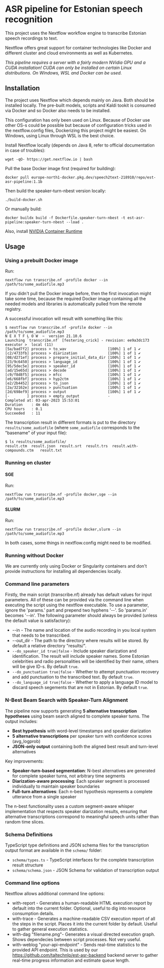 # ASR pipeline for Estonian speech recognition

This project uses the Nextflow workflow engine to transcribe Estonian speech recordings to text.

Nextflow offers great support for container technologies like Docker and different cluster and cloud environments as well as Kubernetes.

*This pipeline requires a server with a fairly modern NVidia GPU and a CUDA installation! CUDA can only be installed on certain Linux distributions. On Windows, WSL and Docker can be used.*

## Installation

The project uses Nextflow which depends mainly on Java. Both should be installed locally.
The pre-built models, scripts and Kaldi tookit is consumed via Docker and so Docker also needs to be installed.

This configuration has only been used on Linux. Because of Docker use other OS-s could be possible but because of configuration tricks used in the nextflow.config files, Dockerizing this project might be easiest. On Windows, using Linux through WSL is the best choice. 

Install Nextflow locally (depends on Java 8, refer to official documentation in case of troubles):

    wget -qO- https://get.nextflow.io | bash

Pull the base Docker image first (required for building):

    docker pull europe-north1-docker.pkg.dev/speech2text-218910/repo/est-asr-pipeline:1.1b

Then build the speaker-turn-nbest version locally:

    ./build-docker.sh

Or manually build:

    docker buildx build -f Dockerfile.speaker-turn-nbest -t est-asr-pipeline:speaker-turn-nbest --load .

Also, install [NVIDIA Container Runtime](https://developer.nvidia.com/nvidia-container-runtime)


## Usage

### Using a prebuilt Docker image

Run:

    nextflow run transcribe.nf -profile docker --in /path/to/some_audiofile.mp3 

If you didn't pull the Docker image before, then the first invocation might take some time, because the required Docker image
containing all the needed models and libraries is automatically pulled from the remote registry.

A successful invocation will result with something like this:

    $ nextflow run transcribe.nf -profile docker --in /path/to/some_audiofile.mp3
    N E X T F L O W  ~  version 21.10.6
    Launching `transcribe.nf` [festering_crick] - revision: ee9a3dc173
    executor >  local (11)
    [5a/bad7f2] process > to_wav                   [100%] 1 of 1 ✔
    [c2/4733fb] process > diarization              [100%] 1 of 1 ✔
    [08/d271ef] process > prepare_initial_data_dir [100%] 1 of 1 ✔
    [23/9c6450] process > language_id              [100%] 1 of 1 ✔
    [95/5dec5e] process > speaker_id               [100%] 1 of 1 ✔
    [ad/15e65d] process > decode                   [100%] 1 of 1 ✔
    [c9/f8d8f5] process > mfcc                     [100%] 1 of 1 ✔
    [e6/668fbf] process > hyp2ctm                  [100%] 1 of 1 ✔
    [e2/2b4452] process > to_json                  [100%] 1 of 1 ✔
    [2a/32162e] process > punctuation              [100%] 1 of 1 ✔
    [2d/698ef9] process > output                   [100%] 1 of 1 ✔
    [-        ] process > empty_output             -
    Completed at: 03-apr-2023 15:53:01
    Duration    : 4m 44s
    CPU hours   : 0.1
    Succeeded   : 11



The transcription result in different formats is put to the directory `results/some_audiofile`
(where `some_audiofile` corresponds to the "basename" of your input file):

    $ ls results/some_audiofile/
    result.ctm  result.json  result.srt  result.trs  result.with-compounds.ctm   result.txt

### Running on cluster

#### SGE

Run:

    nextflow run transcribe.nf -profile docker,sge --in /path/to/some_audiofile.mp3 
    
#### SLURM

Run:

    nextflow run transcribe.nf -profile docker,slurm --in /path/to/some_audiofile.mp3 

In both cases, some things in nextflow.config might need to be modified.

### Running without Docker

We are currently only using Docker or Singularity containers and don't provide instructions for installing all dependencies locally.

### Command line parameters

Firstly, the main script (transcribe.nf) already has default values for input parameters. All of these can be provided via the command line when executing the script using the nextflow executable. To use a parameter, ignore the 'params.' part and prepend two hyphens '--'. So 'params.in' becomes '--in'. The following parameter should always be provided (unless the default value is satisfactory):

-   --in <filename> - The name and location of the audio recording in you local system that needs to be transcribed.
-   --out_dir <path> - The path to the directory where results will be stored. By default a relative directory "results/".
-   `--do_speaker_id true|false` - Include speaker diarization and identification. The result will include speaker names. Some Estonian celebrities and radio personalities will be identified by their name, others will be give ID-s. By default `true`.
-   `--do_punctuation true|false` - Whether to attempt punctuation recovery and add punctuation to the transcribed text. By default `true`.
-   `--do_language_id true|false` - Whether to apply a language ID model to discard speech segements that are not in Estonian. By default `true`.

### N-Best Beam Search with Speaker-Turn Alignment

The pipeline now supports generating **5 alternative transcription hypotheses** using beam search aligned to complete speaker turns. The output includes:

- **Best hypothesis** with word-level timestamps and speaker diarization
- **5 alternative transcriptions** per speaker turn with confidence scores (avg_logprob)
- **JSON-only output** containing both the aligned best result and turn-level alternatives

Key improvements:
- **Speaker-turn-based segmentation**: N-best alternatives are generated for complete speaker turns, not arbitrary time segments
- **Diarization-aware processing**: Each speaker segment is processed individually to maintain speaker boundaries
- **Full-turn alternatives**: Each n-best hypothesis represents a complete utterance from a single speaker

The n-best functionality uses a custom segment-aware whisper implementation that respects speaker diarization results, ensuring that alternative transcriptions correspond to meaningful speech units rather than random time slices.

### Schema Definitions

TypeScript type definitions and JSON schema files for the transcription output format are available in the `schema/` folder:

- `schema/types.ts` - TypeScript interfaces for the complete transcription result structure
- `schema/schema.json` - JSON Schema for validation of transcription output

### Command line options

Nextflow allows additional command line options:

-   with-report - Generates a human-readable HTML execution report by default into the current folder. Optional, useful to dig into resource consumption details.
-   with-trace - Generates a machine-readable CSV execution report of all the steps in the script. Places it into the current folder by default. Useful to gather general execution statistics.
-   with-dag "filename.png"- Generates a visual directed execution graph. Shows dependecies between script processes. Not very useful.
-   with-weblog "your-api-endpoint" - Sends real-time statistics to the provided API endpoint. This is used by our https://github.com/taltechnlp/est-asr-backend backend server to gather real-time progress information and estimate queue length.

